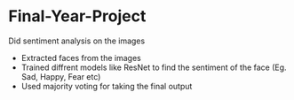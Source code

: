 # Final-Year-Project

Did sentiment analysis on the images 
 - Extracted faces from the images
 - Trained diffrent models like ResNet to find the sentiment of the face (Eg. Sad, Happy, Fear etc)
 - Used majority voting for taking the final output
